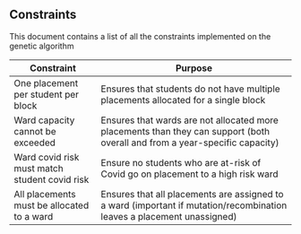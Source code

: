 ## Constraints
This document contains a list of all the constraints implemented on the genetic algorithm

| Constraint | Purpose |
| ---------- | ------- |
| One placement per student per block | Ensures that students do not have multiple placements allocated for a single block |
| Ward capacity cannot be exceeded | Ensures that wards are not allocated more placements than they can support (both overall and from a year-specific capacity) |
| Ward covid risk must match student covid risk | Ensure no students who are at-risk of Covid go on placement to a high risk ward |
| All placements must be allocated to a ward | Ensures that all placements are assigned to a ward (important if mutation/recombination leaves a placement unassigned) |